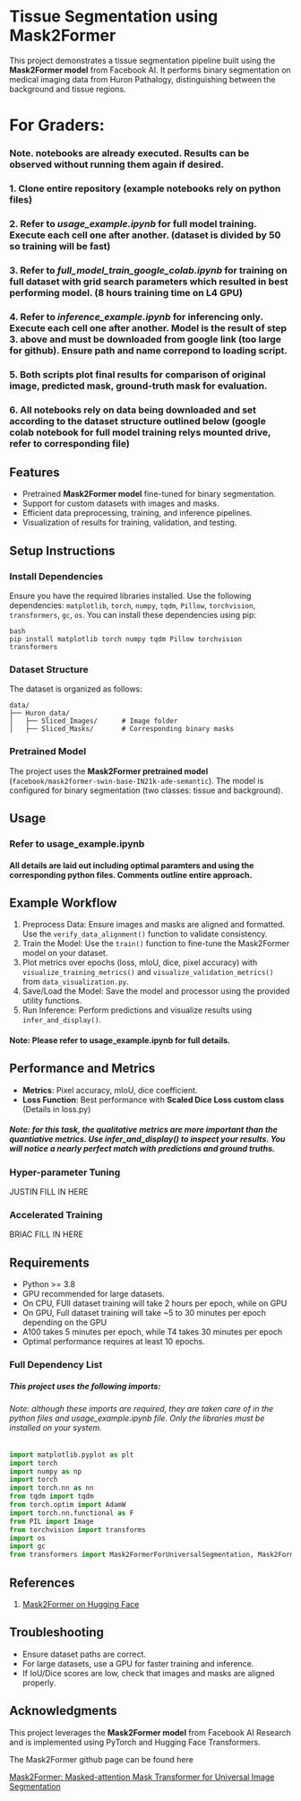 # Tissue Segmentation using Mask2Former

This project demonstrates a tissue segmentation pipeline built using the **Mask2Former model** from Facebook AI. It performs binary segmentation on medical imaging data from Huron Pathalogy, distinguishing between the background and tissue regions.

# For Graders:

### Note. notebooks are already executed. Results can be observed without running them again if desired.

### 1. Clone entire repository (example notebooks rely on python files)

### 2. Refer to *usage_example.ipynb* for full model training. Execute each cell one after another. (dataset is divided by 50 so training will be fast)

### 3. Refer to *full_model_train_google_colab.ipynb* for training on full dataset with grid search parameters which resulted in best performing model. (8 hours training time on L4 GPU)

### 4. Refer to *inference_example.ipynb* for inferencing only.  Execute each cell one after another. Model is the result of step 3. above and must be downloaded from google link (too large for github). Ensure path and name correpond to loading script.

### 5. Both scripts plot final results for comparison of original image, predicted mask, ground-truth mask for evaluation.

### 6. All notebooks rely on data being downloaded and set according to the dataset structure outlined below (google colab notebook for full model training relys mounted drive, refer to corresponding file)



## Features

- Pretrained **Mask2Former model** fine-tuned for binary segmentation.
- Support for custom datasets with images and masks.
- Efficient data preprocessing, training, and inference pipelines.
- Visualization of results for training, validation, and testing.

## Setup Instructions

### Install Dependencies

Ensure you have the required libraries installed. Use the following dependencies: `matplotlib`, `torch`, `numpy`, `tqdm`, `Pillow`, `torchvision`, `transformers`, `gc`, `os`. You can install these dependencies using pip:

```
bash
pip install matplotlib torch numpy tqdm Pillow torchvision transformers 
```

### Dataset Structure

The dataset is organized as follows:
```
data/
├── Huron_data/
│   ├── Sliced_Images/      # Image folder
│   ├── Sliced_Masks/       # Corresponding binary masks
```

### Pretrained Model

The project uses the **Mask2Former pretrained model** (`facebook/mask2former-swin-base-IN21k-ade-semantic`). The model is configured for binary segmentation (two classes: tissue and background).

## Usage

### Refer to usage_example.ipynb

#### All details are laid out including optimal paramters and using the corresponding python files. Comments outline entire approach.

## Example Workflow

1. Preprocess Data: Ensure images and masks are aligned and formatted. Use the `verify_data_alignment()` function to validate consistency.
2. Train the Model: Use the `train()` function to fine-tune the Mask2Former model on your dataset.
3. Plot metrics over epochs (loss, mIoU, dice, pixel accuracy) with `visualize_training_metrics()` and `visualize_validation_metrics()` from `data_visualization.py`.
4. Save/Load the Model: Save the model and processor using the provided utility functions.
5. Run Inference: Perform predictions and visualize results using `infer_and_display()`.

#### Note: Please refer to usage_example.ipynb for full details.

## Performance and Metrics

- **Metrics**: Pixel accuracy, mIoU, dice coefficient.
- **Loss Function**: Best performance with **Scaled Dice Loss custom class** (Details in loss.py)

##### Note: for this task, the qualitative metrics are more important than the quantiative metrics. Use infer_and_display() to inspect your results. You will notice a nearly perfect match with predictions and ground truths.


### Hyper-parameter Tuning

JUSTIN FILL IN HERE


### Accelerated Training 

BRIAC FILL IN HERE


## Requirements

- Python >= 3.8
- GPU recommended for large datasets.
- On CPU, FUll dataset training will take 2 hours per epoch, while on GPU
- On GPU, Full dataset training will take ~5 to 30 minutes per epoch depending on the GPU
- A100 takes 5 minutes per epoch, while T4 takes 30 minutes per epoch
- Optimal performance requires at least 10 epochs.

### Full Dependency List

##### This project uses the following imports:

###### Note: although these imports are required, they are taken care of in the python files and usage_example.ipynb file. Only the libraries must be installed on your system.

```python
import matplotlib.pyplot as plt
import torch
import numpy as np
import torch
import torch.nn as nn
from tqdm import tqdm
from torch.optim import AdamW
import torch.nn.functional as F
from PIL import Image
from torchvision import transforms
import os
import gc
from transformers import Mask2FormerForUniversalSegmentation, Mask2FormerImageProcessor
```
## References

1. [Mask2Former on Hugging Face](https://huggingface.co/facebook/mask2former)

## Troubleshooting

- Ensure dataset paths are correct.
- For large datasets, use a GPU for faster training and inference.
- If IoU/Dice scores are low, check that images and masks are aligned properly.

## Acknowledgments

This project leverages the **Mask2Former model** from Facebook AI Research and is implemented using PyTorch and Hugging Face Transformers.

The Mask2Former github page can be found here

[Mask2Former: Masked-attention Mask Transformer for Universal Image Segmentation](https://github.com/facebookresearch/Mask2Former)
